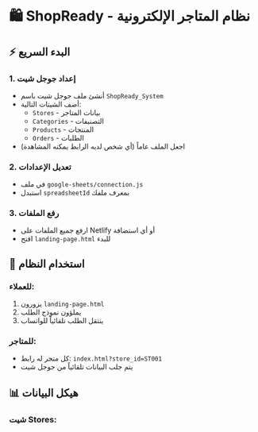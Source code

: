 # 🛍️ ShopReady - نظام المتاجر الإلكترونية

## ⚡ البدء السريع

### 1. إعداد جوجل شيت
- أنشئ ملف جوجل شيت باسم `ShopReady_System`
- أضف الشيتات التالية:
  - `Stores` - بيانات المتاجر
  - `Categories` - التصنيفات  
  - `Products` - المنتجات
  - `Orders` - الطلبات
- اجعل الملف عاماً (أي شخص لديه الرابط يمكنه المشاهدة)

### 2. تعديل الإعدادات
- في ملف `google-sheets/connection.js`
- استبدل `spreadsheetId` بمعرف ملفك

### 3. رفع الملفات
- ارفع جميع الملفات على Netlify أو أي استضافة
- افتح `landing-page.html` للبدء

## 🎯 استخدام النظام

### للعملاء:
1. يزورون `landing-page.html`
2. يملؤون نموذج الطلب
3. ينتقل الطلب تلقائياً للواتساب

### للمتاجر:
- كل متجر له رابط: `index.html?store_id=ST001`
- يتم جلب البيانات تلقائياً من جوجل شيت

## 📊 هيكل البيانات

### شيت Stores:
